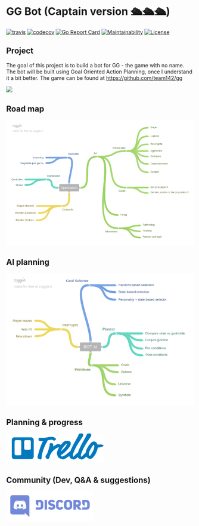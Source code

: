 # GG Bot (Captain version 🛳️🛳️🛳️)

[![travis](https://travis-ci.org/just1689/gg-bot-captain.svg?branch=master)](https://travis-ci.org/just1689/gg-bot-captain)
[![codecov](https://codecov.io/gh/just1689/gg-bot-captain/branch/master/graph/badge.svg)](https://codecov.io/gh/just1689/gg-bot-captain)
[![Go Report Card](https://goreportcard.com/badge/github.com/just1689/gg-bot-captain)](https://goreportcard.com/report/github.com/just1689/gg-bot-captain)
[![Maintainability](https://api.codeclimate.com/v1/badges/6337f6fcf9837f809721/maintainability)](https://codeclimate.com/github/just1689/gg-bot-captain/maintainability)
[![License](http://img.shields.io/:license-mit-blue.svg?style=flat)](http://badges.mit-license.org)



## Project
The goal of this project is to build a bot for GG - the game with no name. The bot will be built using Goal Oriented Action Planning, once I understand it a bit better. The game can be found at https://github.com/team142/gg

<a href="https://github.com/team142/gg"><img width="100" src="https://assets-cdn.github.com/images/modules/logos_page/GitHub-Mark.png" /></a><br />



## Road map
<a href="https://trello.com/b/PdVD4YUo/gg-bot-captain"><img src="docs/scope.png" width="800"></a>

## AI planning

<img src="docs/ai.png" width="800" />


## Planning & progress
<a href="https://trello.com/b/PdVD4YUo/gg-bot-captain"><img src="docs/trello.png" height="80"></a>



## Community (Dev, Q&A & suggestions)
<a href="https://discord.gg/QaagkDh"><img src="docs/discord.png" height="80"></a>




